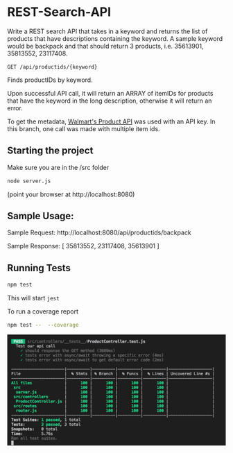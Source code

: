 # REST-Search-API

Write a REST search API that takes in a keyword and returns the list of products that have descriptions containing the keyword. A sample keyword would be backpack and that should return 3 products, i.e. 35613901, 35813552, 23117408.

```
GET /api/productids/{keyword}
```

Finds productIDs by keyword.

Upon successful API call, it will return an ARRAY of itemIDs for products that have the keyword in the long description, otherwise it will return an error.

To get the metadata, [Walmart's Product API](https://developer.walmartlabs.com/docs) was used with an API key. In this branch, one call was made with multiple item ids.

## Starting the project

Make sure you are in the /src folder

```bash
node server.js
```

(point your browser at http://localhost:8080)

## Sample Usage:

Sample Request: http://localhost:8080/api/productids/backpack

Sample Response: [ 35813552, 23117408, 35613901 ]

## Running Tests

```bash
npm test
```

This will start `jest`

To run a coverage report

```bash
npm test --  --coverage
```

![Test Coverage](https://raw.githubusercontent.com/jessicabyrne/REST-Search-API/switching-express-for-hapi/src/testcoverage.png)
